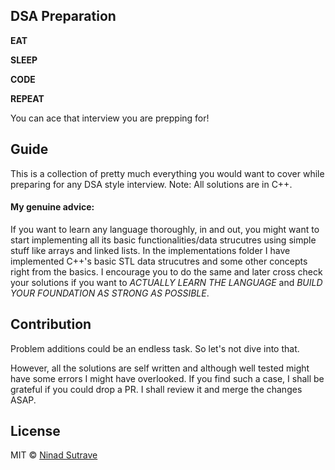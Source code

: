 ## DSA Preparation

**EAT**

**SLEEP**

**CODE**

**REPEAT**

You can ace that interview you are prepping for!

## Guide

This is a collection of pretty much everything you would want to cover while preparing for any DSA style interview.
Note: All solutions are in C++.

#### My genuine advice:

If you want to learn any language thoroughly, in and out, you might want to start implementing all its basic functionalities/data strucutres using simple stuff like arrays and linked lists. In the implementations folder I have implemented C++'s basic STL data strucutres and some other concepts right from the basics. I encourage you to do the same and later cross check your solutions if you want to *ACTUALLY LEARN THE LANGUAGE* and *BUILD YOUR FOUNDATION AS STRONG AS POSSIBLE*. 

## Contribution

Problem additions could be an endless task. So let's not dive into that.

However, all the solutions are self written and although well tested might have some errors I might have overlooked. If you find such a case, I shall be grateful if you could drop a PR. I shall review it and merge the changes ASAP.

## License

MIT © [Ninad Sutrave](https://ninadsutrave.in)
